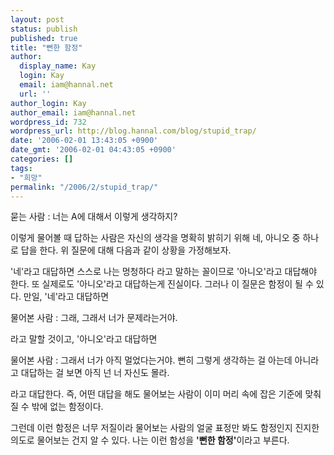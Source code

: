 ```yaml
---
layout: post
status: publish
published: true
title: "뻔한 함정"
author:
  display_name: Kay
  login: Kay
  email: iam@hannal.net
  url: ''
author_login: Kay
author_email: iam@hannal.net
wordpress_id: 732
wordpress_url: http://blog.hannal.com/blog/stupid_trap/
date: '2006-02-01 13:43:05 +0900'
date_gmt: '2006-02-01 04:43:05 +0900'
categories: []
tags:
- "희망"
permalink: "/2006/2/stupid_trap/"
---
```

<p>묻는 사람 : 너는 A에 대해서 이렇게 생각하지?</p>
<p>이렇게 물어볼 때 답하는 사람은 자신의 생각을 명확히 밝히기 위해 네, 아니오 중 하나로 답을 한다. 위 질문에 대해 다음과 같이 상황을 가정해보자.</p>
<p>'네'라고 대답하면 스스로 나는 멍청하다 라고 말하는 꼴이므로 '아니오'라고 대답해야 한다. 또 실제로도 '아니오'라고 대답하는게 진실이다. 그러나 이 질문은 함정이 될 수 있다. 만일, '네'라고 대답하면</p>
<p>물어본 사람 : 그래, 그래서 너가 문제라는거야.</p>
<p>라고 말할 것이고, '아니오'라고 대답하면</p>
<p>물어본 사람 : 그래서 너가 아직 멀었다는거야. 뻔히 그렇게 생각하는 걸 아는데 아니라고 대답하는 걸 보면 아직 넌 너 자신도 몰라.</p>
<p>라고 대답한다. 즉, 어떤 대답을 해도 물어보는 사람이 이미 머리 속에 잡은 기준에 맞춰질 수 밖에 없는 함정이다.</p>
<p>그런데 이런 함정은 너무 저질이라 물어보는 사람의 얼굴 표정만 봐도 함정인지 진지한 의도로 물어보는 건지 알 수 있다. 나는 이런 함성을 <strong>'뻔한 함정'</strong>이라고 부른다.</p>
